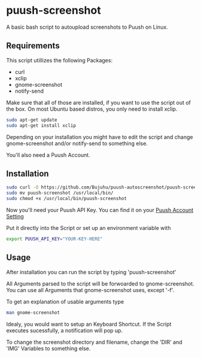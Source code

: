 puush-screenshot
====================

A basic bash script to autoupload screenshots to Puush on Linux.

Requirements
------------

This script utillizes the following Packages:
* curl
* xclip
* gnome-screenshot
* notify-send

Make sure that all of those are installed, if you want to use the script out of the box. On most Ubuntu based distros, you only need to install xclip.

```bash
sudo apt-get update
sudo apt-get install xclip
```
Depending on your installation you might have to edit the script and change gnome-screenshot and/or notify-send to something else.

You'll also need a Puush Account.

Installation
------------

```bash
sudo curl -O https://github.com/Bujuhu/puush-autoscreenshot/puush-screenshot
sudo mv puush-screenshot /usr/local/bin/
sudo chmod +x /usr/local/bin/puush-screenshot
```
Now you'll need your Puush API Key. You can find it on your [Puush Account Setting](http://puush.me/account/settings)

Put it directly into the Script or set up an environment variable with 
```bash
export PUUSH_API_KEY="YOUR-KEY-HERE"
```

Usage
-----
After installation you can run the script by typing 'puush-screenshot'

All Arguments parsed to the script will be forwoarded to gnome-screenshot. 
You can use all Arguments that gnome-screenshot uses, except '-f'.

To get an explanation of usable arguments type
```bash
man gnome-screenshot
```
Idealy, you would want to setup an Keyboard Shortcut.
If the Script executes sucessfully, a notification will pop up.

To change the screenshot directory and filename, change the 'DIR' and 'IMG' Variables to something else.

